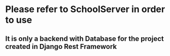 # Please refer to SchoolServer in order to use

## It is only a backend with Database for the project created in Django Rest Framework